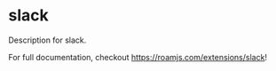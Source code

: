 # slack
        
Description for slack.
  
For full documentation, checkout https://roamjs.com/extensions/slack!
